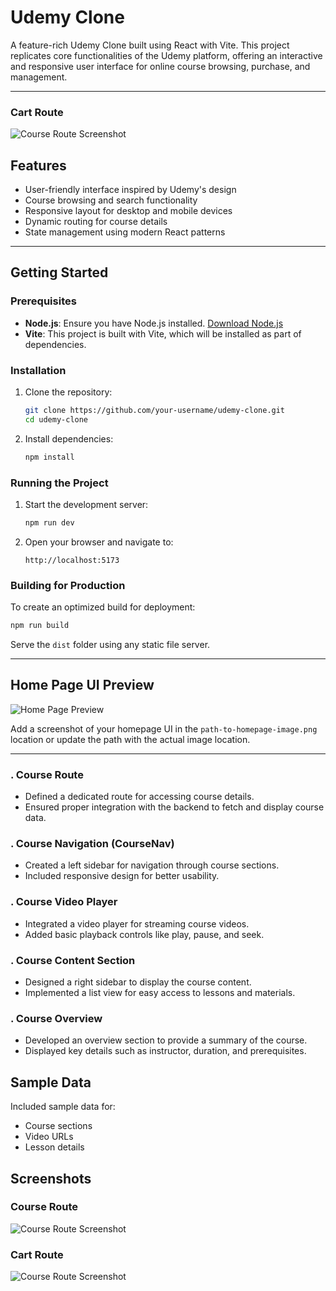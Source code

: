 # Udemy Clone

A feature-rich Udemy Clone built using React with Vite. This project replicates core functionalities of the Udemy platform, offering an interactive and responsive user interface for online course browsing, purchase, and management.

---

### Cart Route
![Course Route Screenshot](./src/assets/responsiveUdem.png)


## Features

- User-friendly interface inspired by Udemy's design
- Course browsing and search functionality
- Responsive layout for desktop and mobile devices
- Dynamic routing for course details
- State management using modern React patterns

---

## Getting Started

### Prerequisites

- **Node.js**: Ensure you have Node.js installed. [Download Node.js](https://nodejs.org/)
- **Vite**: This project is built with Vite, which will be installed as part of dependencies.

### Installation

1. Clone the repository:

   ```bash
   git clone https://github.com/your-username/udemy-clone.git
   cd udemy-clone
   ```

2. Install dependencies:

   ```bash
   npm install
   ```

### Running the Project

1. Start the development server:

   ```bash
   npm run dev
   ```

2. Open your browser and navigate to:

   ```
   http://localhost:5173
   ```

### Building for Production

To create an optimized build for deployment:

```bash
npm run build
```

Serve the `dist` folder using any static file server.

---

## Home Page UI Preview

![Home Page Preview](./src/assets/HomePage.png)

Add a screenshot of your homepage UI in the `path-to-homepage-image.png` location or update the path with the actual image location.

---

### . **Course Route**
- Defined a dedicated route for accessing course details.
- Ensured proper integration with the backend to fetch and display course data.

### . **Course Navigation (CourseNav)**
- Created a left sidebar for navigation through course sections.
- Included responsive design for better usability.

### . **Course Video Player**
- Integrated a video player for streaming course videos.
- Added basic playback controls like play, pause, and seek.

### . **Course Content Section**
- Designed a right sidebar to display the course content.
- Implemented a list view for easy access to lessons and materials.

### . **Course Overview**
- Developed an overview section to provide a summary of the course.
- Displayed key details such as instructor, duration, and prerequisites.

## Sample Data
Included sample data for:
- Course sections
- Video URLs
- Lesson details

## Screenshots
### Course Route
![Course Route Screenshot](./src/assets/coursePlayer.png)

### Cart Route
![Course Route Screenshot](./src/assets/cart.png)


